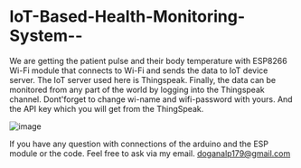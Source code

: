 # IoT-Based-Health-Monitoring-System--
We are getting the patient pulse and their body temperature with ESP8266 Wi-Fi module that connects to Wi-Fi and sends the data to IoT device server. The IoT server used here is Thingspeak. Finally, the data can be monitored from any part of the world by logging into the Thingspeak channel. Dont'forget to change wi-name and wifi-password with yours. And the API key which you will get from the ThingSpeak. 


![image](https://github.com/dd179/IoT-Based-Health-Monitoring-System--/assets/130001604/85d00d54-a051-411f-abd3-340ebbf414d1)

If you have any question with connections of the arduino and the ESP module or the code. Feel free to ask via my email. 
doganalp179@gmail.com
